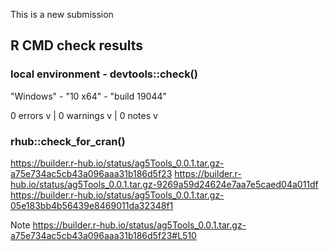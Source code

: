 This is a new submission


## R CMD check results

### local environment - devtools::check()

"Windows" - "10 x64" - "build 19044"

0 errors v | 0 warnings v | 0 notes v

### rhub::check_for_cran()
https://builder.r-hub.io/status/ag5Tools_0.0.1.tar.gz-a75e734ac5cb43a096aaa31b186d5f23
https://builder.r-hub.io/status/ag5Tools_0.0.1.tar.gz-9269a59d24624e7aa7e5caed04a011df
https://builder.r-hub.io/status/ag5Tools_0.0.1.tar.gz-05e183bb4b56439e8469011da32348f1

Note
https://builder.r-hub.io/status/ag5Tools_0.0.1.tar.gz-a75e734ac5cb43a096aaa31b186d5f23#L510






